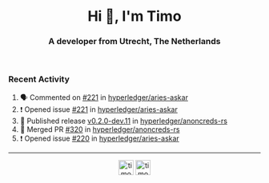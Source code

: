 <h1 align="center">Hi 👋, I'm Timo</h1>
<h3 align="center">A developer from Utrecht, The Netherlands</h3>
<br/>
<!-- https://github.com/rahuldkjain/github-profile-readme-generator --!>

<!--  <p align="left"><img src="https://github-readme-stats.vercel.app/api?username=timoglastra&show_icons=true&count_private=true&" alt="timoglastra" /></p> --!>

<!--
Github language stats
<p align="left"><img src="https://github-readme-stats.vercel.app/api/top-langs/?username=timoglastra&layout=compact" alt="timoglastra" /><p>
-->

<!-- Codestats language stats -->
<!-- <p align="left"><img src="https://codestats-readme.vercel.app/api/top-langs/?username=timoglastra&layout=compact&language_count=12" alt="timoglastra" /><p>    --!>
  
<h3>Recent Activity</h3>

<!--START_SECTION:activity-->
1. 🗣 Commented on [#221](https://github.com/hyperledger/aries-askar/issues/221#issuecomment-1928928249) in [hyperledger/aries-askar](https://github.com/hyperledger/aries-askar)
2. ❗ Opened issue [#221](https://github.com/hyperledger/aries-askar/issues/221) in [hyperledger/aries-askar](https://github.com/hyperledger/aries-askar)
3. 🚀 Published release [v0.2.0-dev.11](https://github.com/hyperledger/anoncreds-rs/releases/tag/v0.2.0-dev.11) in [hyperledger/anoncreds-rs](https://github.com/hyperledger/anoncreds-rs)
4. 🎉 Merged PR [#320](https://github.com/hyperledger/anoncreds-rs/pull/320) in [hyperledger/anoncreds-rs](https://github.com/hyperledger/anoncreds-rs)
5. ❗ Opened issue [#220](https://github.com/hyperledger/aries-askar/issues/220) in [hyperledger/aries-askar](https://github.com/hyperledger/aries-askar)
<!--END_SECTION:activity-->

---

<p align="center">
<a href="https://twitter.com/timoglastra" target="blank"><img align="center" src="https://cdn.jsdelivr.net/npm/simple-icons@3.0.1/icons/twitter.svg" alt="timoglastra" height="30" width="30" /></a>
<a href="https://linkedin.com/in/timoglastra" target="blank"><img align="center" src="https://cdn.jsdelivr.net/npm/simple-icons@3.0.1/icons/linkedin.svg" alt="timoglastra" height="30" width="30" /></a>
</p>



